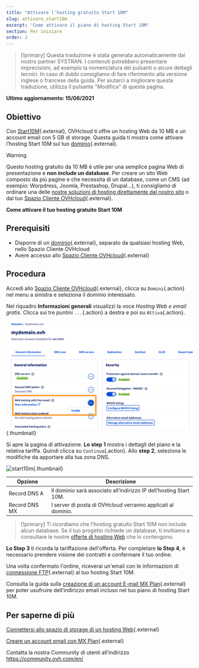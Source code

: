 ```yaml
---
title: "Attivare l'hosting gratuito Start 10M"
slug: attivare_start10m
excerpt: 'Come attivare il piano di hosting Start 10M'
section: Per iniziare
order: 2
---
```


> [!primary]
> Questa traduzione è stata generata automaticamente dal nostro partner SYSTRAN. I contenuti potrebbero presentare imprecisioni, ad esempio la nomenclatura dei pulsanti o alcuni dettagli tecnici. In caso di dubbi consigliamo di fare riferimento alla versione inglese o francese della guida. Per aiutarci a migliorare questa traduzione, utilizza il pulsante "Modifica" di questa pagina.
>

**Ultimo aggiornamento: 15/06/2021**

## Obiettivo

Con [Start10M](https://www.ovhcloud.com/it/domains/free-web-hosting/){.external}, OVHcloud ti offre un hosting Web da 10 MB e un account email con 5 GB di storage. Questa guida ti mostra come attivare l’hosting Start 10M sul tuo [dominio](https://www.ovhcloud.com/it/domains/){.external}.

> [!warning]
> Questo hosting gratuito da 10 MB è utile per una semplice pagina Web di presentazione e **non include un database**. Per creare un sito Web composto da più pagine e che necessita di un database, come un CMS (ad esempio: Worpdress, Joomla, Prestashop, Drupal...), ti consigliamo di ordinare una delle [nostre soluzioni di hosting direttamente dal nostro sito](https://www.ovhcloud.com/it/web-hosting/) o dal tuo [Spazio Cliente OVHcloud](https://www.ovh.com/auth/?action=gotomanager&from=https://www.ovh.it/&ovhSubsidiary=it){.external}.

**Come attivare il tuo hosting gratuito Start 10M**

## Prerequisiti

- Disporre di un [dominio](https://www.ovhcloud.com/it/domains/){.external}, separato da qualsiasi hosting Web, nello Spazio Cliente OVHcloud
- Avere accesso allo [Spazio Cliente OVHcloud](https://www.ovh.com/auth/?action=gotomanager&from=https://www.ovh.it/&ovhSubsidiary=it){.external}

## Procedura

Accedi allo [Spazio Cliente OVHcloud](https://www.ovh.com/auth/?action=gotomanager&from=https://www.ovh.it/&ovhSubsidiary=it){.external}, clicca su `Domini`{.action} nel menu a sinistra e seleziona il dominio interessato.

Nel riquadro **Informazioni generali** visualizzi la voce *Hosting Web e email gratis*. Clicca sui tre puntini `...`{.action} a destra e poi su `Attiva`{.action}.

![start10m](images/start10m-step1-01.png){.thumbnail}

Si apre la pagina di attivazione. **Lo step 1** mostra i dettagli del piano e la relativa tariffa. Quindi clicca su `Continua`{.action}. Allo **step 2**, seleziona le modifiche da apportare alla tua zona DNS.

![start10m](images/start10m-step1-02.png){.thumbnail}

| Opzione                                       	| Descrizione                                                                                                               								|
|--------------------------------------------	|-----------------------------------------------------------------------------------------------------------------------------------------------------------|
| Record DNS A                         	| Il dominio sarà associato all’indirizzo IP dell’hosting Start 10M.                                               								|
| Record DNS MX 	| I server di posta di OVHcloud verranno applicati al dominio. 	|

> [!primary]
> Ti ricordiamo che l'hosting gratuito Start 10M non include alcun database. Se il tuo progetto richiede un database, ti invitiamo a consultare le nostre [offerte di hosting Web](https://www.ovhcloud.com/it/web-hosting/) che lo contengono.

**Lo Step 3** ti ricorda la tariffazione dell'offerta. Per completare **lo Step 4**, è necessario prendere visione dei contratti e confermare il tuo ordine.

Una volta confermato l'ordine, riceverai un'email con le informazioni di [connessione FTP](https://docs.ovh.com/it/hosting/accedere-spazio-storage-ftp-hosting-web/){.external} al tuo hosting Start 10M.

Consulta la guida sulla [creazione di un account E-mail MX Plan](https://docs.ovh.com/it/emails/servizio_email_guida_alla_creazione_di_un_indirizzo_email/){.external} per poter usufruire dell’indirizzo email incluso nel tuo piano di hosting Start 10M.

## Per saperne di più

[Connettersi allo spazio di storage di un hosting Web](https://docs.ovh.com/it/hosting/accedere-spazio-storage-ftp-hosting-web/){.external}

[Creare un account email con MX Plan](https://docs.ovh.com/it/emails/servizio_email_guida_alla_creazione_di_un_indirizzo_email/){.external}

Contatta la nostra Community di utenti all’indirizzo <https://community.ovh.com/en/>
